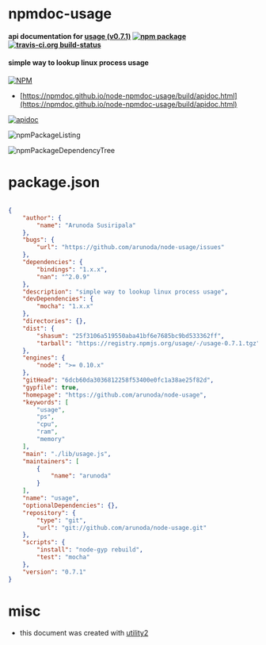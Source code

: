# npmdoc-usage

#### api documentation for  [usage (v0.7.1)](https://github.com/arunoda/node-usage)  [![npm package](https://img.shields.io/npm/v/npmdoc-usage.svg?style=flat-square)](https://www.npmjs.org/package/npmdoc-usage) [![travis-ci.org build-status](https://api.travis-ci.org/npmdoc/node-npmdoc-usage.svg)](https://travis-ci.org/npmdoc/node-npmdoc-usage)

#### simple way to lookup linux process usage

[![NPM](https://nodei.co/npm/usage.png?downloads=true&downloadRank=true&stars=true)](https://www.npmjs.com/package/usage)

- [https://npmdoc.github.io/node-npmdoc-usage/build/apidoc.html](https://npmdoc.github.io/node-npmdoc-usage/build/apidoc.html)

[![apidoc](https://npmdoc.github.io/node-npmdoc-usage/build/screenCapture.buildCi.browser.%252Ftmp%252Fbuild%252Fapidoc.html.png)](https://npmdoc.github.io/node-npmdoc-usage/build/apidoc.html)

![npmPackageListing](https://npmdoc.github.io/node-npmdoc-usage/build/screenCapture.npmPackageListing.svg)

![npmPackageDependencyTree](https://npmdoc.github.io/node-npmdoc-usage/build/screenCapture.npmPackageDependencyTree.svg)



# package.json

```json

{
    "author": {
        "name": "Arunoda Susiripala"
    },
    "bugs": {
        "url": "https://github.com/arunoda/node-usage/issues"
    },
    "dependencies": {
        "bindings": "1.x.x",
        "nan": "^2.0.9"
    },
    "description": "simple way to lookup linux process usage",
    "devDependencies": {
        "mocha": "1.x.x"
    },
    "directories": {},
    "dist": {
        "shasum": "25f3106a519550aba41bf6e7685bc9bd533362ff",
        "tarball": "https://registry.npmjs.org/usage/-/usage-0.7.1.tgz"
    },
    "engines": {
        "node": ">= 0.10.x"
    },
    "gitHead": "6dcb60da3036812258f53400e0fc1a38ae25f82d",
    "gypfile": true,
    "homepage": "https://github.com/arunoda/node-usage",
    "keywords": [
        "usage",
        "ps",
        "cpu",
        "ram",
        "memory"
    ],
    "main": "./lib/usage.js",
    "maintainers": [
        {
            "name": "arunoda"
        }
    ],
    "name": "usage",
    "optionalDependencies": {},
    "repository": {
        "type": "git",
        "url": "git://github.com/arunoda/node-usage.git"
    },
    "scripts": {
        "install": "node-gyp rebuild",
        "test": "mocha"
    },
    "version": "0.7.1"
}
```



# misc
- this document was created with [utility2](https://github.com/kaizhu256/node-utility2)
